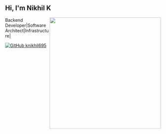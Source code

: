 <h2> Hi, I'm Nikhil K </h2>

<img align='right' src="https://github-readme-stats.vercel.app/api?username=knikhil695&count_private=true&show_icons=true&theme=cobalt" width="360">

<p>
  
Backend Developer|Software Architect|Infrastructure|

</p>


[![GitHub knikhil695](https://img.shields.io/github/followers/knikhil695?label=follow%20github&style=flat-square)](https://github.com/knikhil695)

<br>
